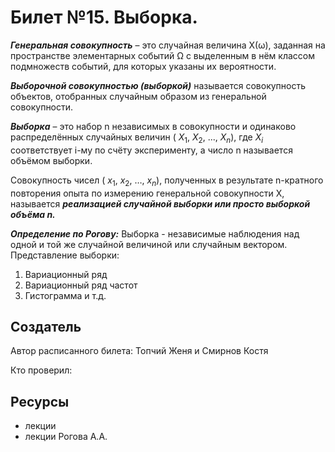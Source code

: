 # Билет №15. Выборка.

***Генеральная совокупность*** – это случайная величина X(ω), заданная на пространстве элементарных событий Ω с выделенным в нём классом подмножеств событий, для которых указаны их вероятности.

***Выборочной совокупностью (выборкой)*** называется совокупность объектов, отобранных случайным образом из генеральной совокупности.

***Выборка*** – это набор n независимых в совокупности и одинаково распределённых случайных величин ( $X_1$, $X_2$, ..., $X_n$), где $X_i$ соответствует i-му по счёту эксперименту, а число n называется объёмом выборки.

Совокупность чисел ( $x_1$, $x_2$, …, $x_n$), полученных в результате n-кратного повторения опыта по измерению генеральной совокупности X, называется ***реализацией случайной выборки или просто выборкой объёма n.***

***Определение по Рогову:*** Выборка - независимые наблюдения над одной и той же случайной величиной или случайным вектором.
Представление выборки:
1. Вариационный ряд
2. Вариационный ряд частот
3. Гистограмма и т.д.


## Создатель

Автор расписанного билета: Топчий Женя и Смирнов Костя

Кто проверил:


## Ресурсы
- лекции
- лекции Рогова А.А.
